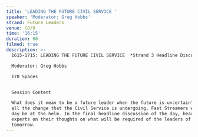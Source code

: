 ```yaml
---
title: 'LEADING THE FUTURE CIVIL SERVICE '
speaker: 'Moderator: Greg Hobbs'
strand: Future Leaders
venue: C8/9
time: '16:15'
duration: 60
filmed: true
description: >-
  1615-1715: LEADING THE FUTURE CIVIL SERVICE  *Strand 3 Headline Discussion*

  Moderator: Greg Hobbs

  170 Spaces


  Session Content

  What does it mean to be a future leader when the future is uncertain? Amidst
  all the change that the Civil Service is undergoing, Fast Streamers will one
  day be at the helm. In the final headline discussion of the day, hear from
  experts on their thoughts on what will be required of the leaders of
  tomorrow.
---
```



